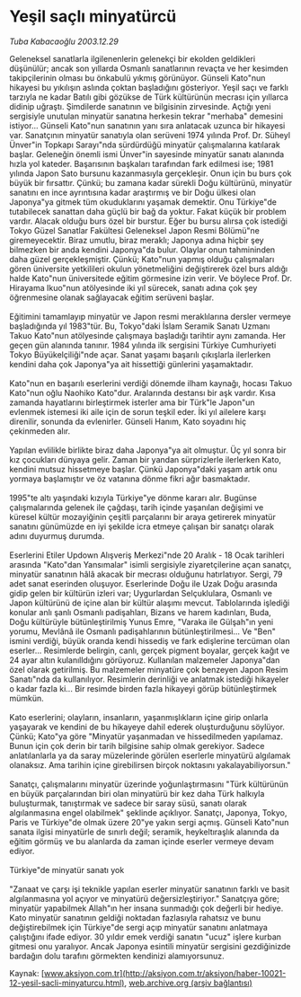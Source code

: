 # Yeşil saçlı minyatürcü

*Tuba Kabacaoğlu 2003.12.29*

<font class="agenda2NewsSpot">
 Geleneksel sanatlarla ilgilenenlerin gelenekçi bir ekolden geldikleri düşünülür; ancak son yıllarda Osmanlı sanatlarının revaçta ve her kesimden takipçilerinin olması bu önkabulü yıkmış görünüyor. Günseli Kato"nun hikayesi bu yıkılışın aslında çoktan başladığını gösteriyor. Yeşil saçı ve farklı tarzıyla ne kadar Batılı gibi gözükse de Türk kültürünün mecrası için yıllarca didinip uğraştı. Şimdilerde sanatının ve bilgisinin zirvesinde. Açtığı yeni sergisiyle unutulan minyatür sanatına herkesin tekrar "merhaba" demesini istiyor...
</font>
<font class="newsDetail">
 Günseli Kato"nun sanatının yanı sıra anlatacak uzunca bir hikayesi var. Sanatçının minyatür sanatıyla olan serüveni 1974 yılında Prof. Dr. Süheyl Ünver"in Topkapı Sarayı"nda sürdürdüğü minyatür çalışmalarına katılarak başlar. Geleneğin önemli ismi Ünver"in sayesinde minyatür sanatı alanında hızla yol kateder. Başarısının başkaları tarafından fark edilmesi ise; 1981 yılında Japon Sato bursunu kazanmasıyla gerçekleşir. Onun için bu burs çok büyük bir fırsattır. Çünkü; bu zamana kadar sürekli Doğu kültürünü, minyatür sanatını en ince ayrıntısına kadar araştırmış ve bir Doğu ülkesi olan Japonya"ya gitmek tüm okuduklarını yaşamak demektir. Onu Türkiye"de tutabilecek sanattan daha güçlü bir bağ da yoktur. Fakat küçük bir problem vardır. Alacak olduğu burs özel bir burstur. Eğer bu bursu alırsa çok istediği Tokyo Güzel Sanatlar Fakültesi Geleneksel Japon Resmi Bölümü"ne giremeyecektir. Biraz umutlu, biraz meraklı; Japonya adına hiçbir şey bilmezken bir anda kendini Japonya"da bulur. Olaylar onun tahmininden daha güzel gerçekleşmiştir. Çünkü; Kato"nun yapmış olduğu çalışmaları gören üniversite yetkilileri okulun yönetmeliğini değiştirerek özel burs aldığı halde Kato"nun üniversitede eğitim görmesine izin verir. Ve böylece Prof. Dr. Hirayama Ikuo"nun atölyesinde iki yıl sürecek, sanatı adına çok şey öğrenmesine olanak sağlayacak eğitim serüveni başlar.
 <br/>
 <br/>
 Eğitimini tamamlayıp minyatür ve Japon resmi meraklılarına dersler vermeye başladığında yıl 1983"tür. Bu, Tokyo"daki İslam Seramik Sanatı Uzmanı Takuo Kato"nun atölyesinde çalışmaya başladığı tarihtir aynı zamanda. Her geçen gün alanında tanınır. 1984 yılında ilk sergisini Türkiye Cumhuriyeti Tokyo Büyükelçiliği"nde açar. Sanat yaşamı başarılı çıkışlarla ilerlerken kendini daha çok Japonya"ya ait hissettiği günlerini yaşamaktadır.
 <br/>
 <br/>
 Kato"nun en başarılı eserlerini verdiği dönemde ilham kaynağı, hocası Takuo Kato"nun oğlu Naohiko Kato"dur. Aralarında destansı bir aşk vardır. Kısa zamanda hayatlarını birleştirmek isterler ama bir Türk"le Japon"un evlenmek istemesi iki aile için de sorun teşkil eder. İki yıl ailelere karşı direnilir, sonunda da evlenirler. Günseli Hanım, Kato soyadını hiç çekinmeden alır.
 <br/>
 <br/>
 Yapılan evlilikle birlikte biraz daha Japonya"ya ait olmuştur. Üç yıl sonra bir kız çocukları dünyaya gelir. Zaman bir yandan sürprizlerle ilerlerken Kato, kendini mutsuz hissetmeye başlar. Çünkü Japonya"daki yaşam artık onu yormaya başlamıştır ve öz vatanına dönme fikri ağır basmaktadır.
 <br/>
 <br/>
 1995"te altı yaşındaki kızıyla Türkiye"ye dönme kararı alır. Bugünse çalışmalarında gelenek ile çağdaşı, tarih içinde yaşanılan değişimi ve küresel kültür mozayiğinin çeşitli parçalarını bir araya getirerek minyatür sanatını günümüzde en iyi şekilde icra etmeye çalışan bir sanatçı olarak adını duyurmuş durumda.
 <br/>
 <br/>
 Eserlerini Etiler Updown Alışveriş Merkezi"nde 20 Aralık - 18 Ocak tarihleri arasında "Kato"dan Yansımalar" isimli sergisiyle ziyaretçilerine açan sanatçı, minyatür sanatının hâlâ akacak bir mecrası olduğunu hatırlatıyor. Sergi, 79 adet sanat eserinden oluşuyor. Eserlerinde Doğu ile Uzak Doğu arasında gidip gelen bir kültürün izleri var; Uygurlardan Selçuklulara, Osmanlı ve Japon kültürünü de içine alan bir kültür alaşımı mevcut. Tablolarında işlediği konular anlı şanlı Osmanlı padişahları, Bizans ve harem kadınları, Buda, Doğu kültürüyle bütünleştirilmiş Yunus Emre, "Varaka ile Gülşah"ın yeni yorumu, Mevlânâ ile Osmanlı padişahlarının bütünleştirilmesi... Ve "Ben" ismini verdiği, büyük oranda kendi hissediş ve fark edişlerine tercüman olan eserler... Resimlerde belirgin, canlı, gerçek pigment boyalar, gerçek kağıt ve 24 ayar altın kulanılldığını görüyoruz. Kullanılan malzemeler Japonya"dan özel olarak getirilmiş. Bu malzemeler minyatüre çok benzeyen Japon Resim Sanatı"nda da kullanılıyor. Resimlerin derinliği ve anlatmak istediği hikayeler o kadar fazla ki... Bir resimde birden fazla hikayeyi görüp bütünleştirmek mümkün.
 <br/>
 <br/>
 Kato eserlerini; olayların, insanların, yaşanmışlıkların içine girip onlarla yaşayarak ve kendini de bu hikayeye dahil ederek oluşturduğunu söylüyor. Çünkü; Kato"ya göre "Minyatür yaşanmadan ve hissedilmeden yapılamaz. Bunun için çok derin bir tarih bilgisine sahip olmak gerekiyor. Sadece anlatılanlarla ya da saray müzelerinde görülen eserlerle minyatürü algılamak olanaksız. Ama tarihin içine girebilirsen birçok noktasını yakalayabiliyorsun."
 <br/>
 <br/>
 Sanatçı, çalışmalarını minyatür üzerinde yoğunlaştırmasını "Türk kültürünün en büyük parçalarından biri olan minyatürü bir kez daha Türk halkıyla buluşturmak, tanıştırmak ve sadece bir saray süsü, sanatı olarak algılanmasına engel olabilmek" şeklinde açıklıyor. Sanatçı, Japonya, Tokyo, Paris ve Türkiye"de olmak üzere 20"ye yakın sergi açmış. Günseli Kato"nun sanata ilgisi minyatürle de sınırlı değil; seramik, heykeltıraşlık alanında da eğitim görmüş ve bu alanlarda da zaman içinde eserler vermeye devam ediyor.
 <br/>
 <br/>
 Türkiye"de minyatür sanatı yok
 <br/>
 <br/>
 "Zanaat ve çarşı işi teknikle yapılan eserler minyatür sanatının farklı ve basit algılanmasına yol açıyor ve minyatürü değersizleştiriyor." Sanatçıya göre; minyatür yapabilmek Allah"ın her insana sunmadığı çok değerli bir hediye. Kato minyatür sanatının geldiği noktadan fazlasıyla rahatsız ve bunu değiştirebilmek için Türkiye"de sergi açıp minyatür sanatını anlatmaya çalıştığını ifade ediyor. 30 yıldır emek verdiği sanatın "ucuz" işlere kurban gitmesi onu yaralıyor. Ancak Japonya esintili minyatür sergisini gezdiğinizde bardağın dolu tarafını görmekten kendinizi alamıyorsunuz.
</font>

Kaynak: [www.aksiyon.com.tr](http://aksiyon.com.tr/aksiyon/haber-10021-12-yesil-sacli-minyaturcu.html), [web.archive.org (arşiv bağlantısı)](http://web.archive.org/web/20101210040041/http://aksiyon.com.tr/aksiyon/haber-10021-12-yesil-sacli-minyaturcu.html)
